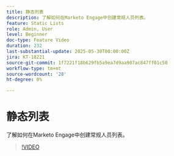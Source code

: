 ```yaml
---
title: 静态列表
description: 了解如何在Marketo Engage中创建常规人员列表。
feature: Static Lists
role: Admin, User
level: Beginner
doc-type: Feature Video
duration: 232
last-substantial-update: 2025-05-30T00:00:00Z
jira: KT-18221
source-git-commit: 1f7221f18b629fb5a9ea7d9aa907ac847ff01c50
workflow-type: tm+mt
source-wordcount: '28'
ht-degree: 0%

---
```



# 静态列表

了解如何在Marketo Engage中创建常规人员列表。

>[!VIDEO](https://video.tv.adobe.com/v/3463191/?learn=on&enablevpops)
